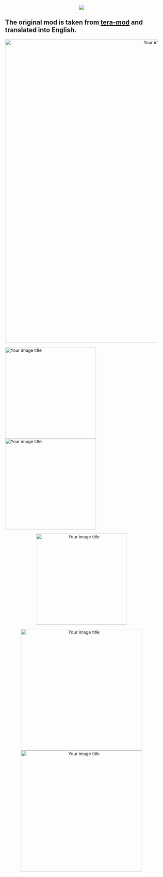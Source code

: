 <p align="center"><img src="https://github.com/war100ck/others/blob/master/terabooxlogo.svg"></p>

## The original mod is taken from [tera-mod](https://github.com/tera-mod/DPS-Monitor) and translated into English.

<p align="center"><img src="https://github.com/war100ck/TeraToolbox-and-old-modifications-only-for-client-version-92.03-92.04/blob/main/DPS-Monitor_EN/screenshot/0.png" alt="Your image title" width="1000"/>
 
<img src="https://github.com/war100ck/TeraToolbox-and-old-modifications-only-for-client-version-92.03-92.04/blob/main/DPS-Monitor_EN/screenshot/1.png" alt="Your image title" width="300"/> <img src="https://github.com/war100ck/TeraToolbox-and-old-modifications-only-for-client-version-92.03-92.04/blob/main/DPS-Monitor_EN/screenshot/2.png" alt="Your image title" width="300"/> <p align="center"><img src="https://github.com/war100ck/TeraToolbox-and-old-modifications-only-for-client-version-92.03-92.04/blob/main/DPS-Monitor_EN/screenshot/3.png" alt="Your image title" width="300"/> 

 <p align="center"><img src="https://github.com/war100ck/TeraToolbox-and-old-modifications-only-for-client-version-92.03-92.04/blob/main/DPS-Monitor_EN/screenshot/4.png" alt="Your image title" width="400"/> <img src="https://github.com/war100ck/TeraToolbox-and-old-modifications-only-for-client-version-92.03-92.04/blob/main/DPS-Monitor_EN/screenshot/5.png" alt="Your image title" width="400"/> 



